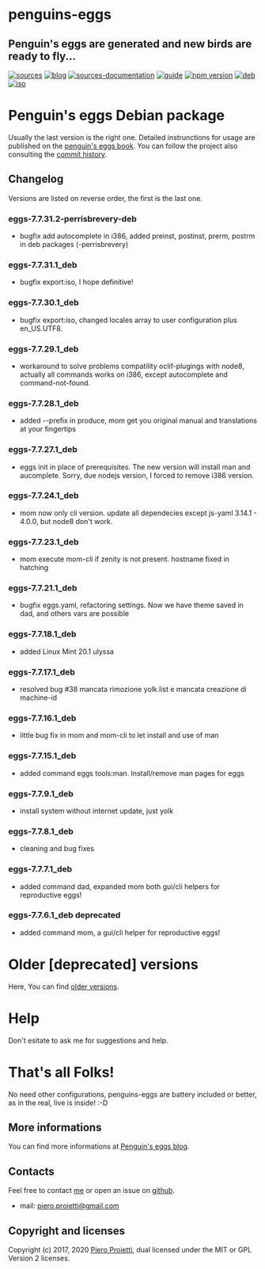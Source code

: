 penguins-eggs
=============

## Penguin&#39;s eggs are generated and new birds are ready to fly...
[![sources](https://img.shields.io/badge/github-sources-blue)](https://github.com/pieroproietti/penguins-eggs)
[![blog](https://img.shields.io/badge/blog-penguin's%20eggs-blue)](https://penguins-eggs.net)
[![sources-documentation](https://img.shields.io/badge/sources-documentation-blue)](https://penguins-eggs.net/sources-documentation/index.html)
[![guide](https://img.shields.io/badge/guide-penguin's%20eggs-blue)](https://penguins-eggs.net/book/)
[![npm version](https://img.shields.io/npm/v/penguins-eggs.svg)](https://npmjs.org/package/penguins-eggs)
[![deb](https://img.shields.io/badge/deb-packages-orange)](https://sourceforge.net/projects/penguins-eggs/files/packages-deb)
[![iso](https://img.shields.io/badge/iso-images-orange)](https://sourceforge.net/projects/penguins-eggs/files/iso)

# Penguin's eggs Debian package

Usually the last version is the right one. Detailed instrunctions for usage are published on the [penguin's eggs book](https://penguins-eggs.net/book). 
You can follow the project also consulting the [commit history](https://github.com/pieroproietti/penguins-eggs/commits/master). 

## Changelog
Versions are listed on reverse order, the first is the last one.

### eggs-7.7.31.2-perrisbrevery-deb
* bugfix add autocomplete in i386, added preinst, postinst, prerm, postrm in deb packages (-perrisbrevery)

### eggs-7.7.31.1_deb
* bugfix export:iso, I hope definitive!

### eggs-7.7.30.1_deb
* bugfix export:iso, changed locales array to user configuration plus en_US.UTF8.

### eggs-7.7.29.1_deb
* workaround to solve problems compatility oclif-plugings with node8, actually all commands works on i386, except autocomplete and command-not-found.

### eggs-7.7.28.1_deb
* added --prefix in produce, mom get you original manual and translations at your fingertips

### eggs-7.7.27.1_deb
* eggs init in place of prerequisites. The new version will install man and aucomplete. Sorry, due nodejs version, I forced to remove i386 version.

### eggs-7.7.24.1_deb
* mom now only cli version. update all dependecies except js-yaml 3.14.1 - 4.0.0, but node8 don't work.

### eggs-7.7.23.1_deb
* mom execute mom-cli if zenity is not present. hostname fixed in hatching

### eggs-7.7.21.1_deb
* bugfix eggs.yaml, refactoring settings. Now we have theme saved in dad, and others vars are possible

### eggs-7.7.18.1_deb
* added Linux Mint 20.1 ulyssa 

### eggs-7.7.17.1_deb
* resolved bug #38 mancata rimozione yolk.list e mancata creazione di machine-id

### eggs-7.7.16.1_deb
* little bug fix in mom and mom-cli to let install and use of man

### eggs-7.7.15.1_deb
* added command eggs tools:man. Install/remove man pages for eggs

### eggs-7.7.9.1_deb
* install system without internet update, just yolk

### eggs-7.7.8.1_deb
* cleaning and bug fixes

### eggs-7.7.7.1_deb
* added command dad, expanded mom both gui/cli helpers for reproductive eggs!

### eggs-7.7.6.1_deb deprecated
* added command mom, a gui/cli helper for reproductive eggs!

# Older [deprecated] versions 
Here, You can find [older versions](/documents/changelog-old.md).

# Help
Don't esitate to ask me for suggestions and help.

# That's all Folks!
No need other configurations, penguins-eggs are battery included or better, as in the real, live is inside! :-D

## More informations

You can find more informations at [Penguin's eggs blog](https://penguins-eggs.net).

## Contacts
Feel free to contact [me](https://gitter.im/penguins-eggs-1/community?source=orgpage) or open an issue on [github](https://github.com/pieroproietti/penguins-eggs/issues).

* mail: piero.proietti@gmail.com

## Copyright and licenses
Copyright (c) 2017, 2020 [Piero Proietti](https://penguins-eggs.net/about-me.html), dual licensed under the MIT or GPL Version 2 licenses.

